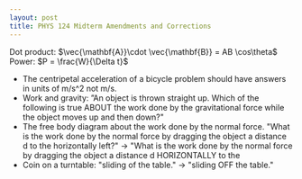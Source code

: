 ```yaml
---
layout: post
title: PHYS 124 Midterm Amendments and Corrections
---
```

Dot product: $\vec{\mathbf{A}}\cdot \vec{\mathbf{B}} = AB \cos\theta$  
Power: $P = \frac{W}{\Delta t}$

* The centripetal acceleration of a bicycle problem should have answers in units of m/s^2 not m/s.
* Work and gravity: ”An object is thrown straight up. Which of the following is true ABOUT the work done by the gravitational force while the object moves up and then down?"
* The free body diagram about the work done by the normal force. "What is the work done by the normal force by dragging the object a distance d to the horizontally left?" -> "What is the work done by the normal force by dragging the object a distance d HORIZONTALLY to the
* Coin on a turntable: "sliding of the table." -> "sliding OFF the table."



